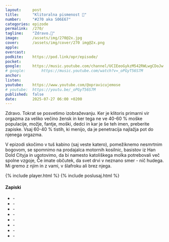 ```yaml
---
layout: 	post
title:  	"Klitoralna pismenost 🌸"
number: 	"#270 aka S06E67"
categories:	epizode
permalink:	/270/
tagline: 	"Zdravo.👋"
image:		/assets/img/270@2x.jpg
cover:		/assets/img/cover/270 img@2x.png
apple:		
overcast:	
podkite:	https://pod.link/opr/episode/
pocket:		
google:		https://music.youtube.com/channel/UCIEeoGykzM542RWLwgCDoJw
# google:		https://music.youtube.com/watch?v=_oPGyT56S7M
anchor:		
listen:		
youtube:	https://www.youtube.com/@opravicujemose
# youtube:	https://youtu.be/_oPGyT56S7M
published:	false
date: 		2025-07-27 06:00 +0200
---
```


Zdravo. Tokrat se posvetimo izobraževanju. Ker je klitoris primarni vir orgazma za veliko večino žensk in ker tega ne ve 40-60 % moške populacije, možje, fantje, moški, dedci in kar je še teh imen, preberite zapiske. Vsaj 60-40 % tistih, ki menijo, da je penetracija najlažja pot do njenega orgazma. 

V epizodi skočimo v tuš kabino (saj veste katero), pomežiknemo nesmrtnim bogovom, se spomnimo na prodajalca motornih kosilnic, basistov iz Han Dold Cityja in ugotovimo, da bi namesto katoliškega molka potrebovali več spolne vzgoje, Če imate občutek, da svet drvi v neznano smer - nič hudega. Mi gremo z njim in z vami, v šlafroku ali brez njega. 


{% include player.html %}
{% include poslusaj.html %}

<!--break-->

#### Zapiski

 
- []() - 
- []() - 
- []() - 
- []() - 
- []() - 
- []() - 
- []() - 
- []() - 